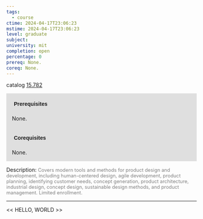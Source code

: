 ```yaml
---
tags:
  - course
ctime: 2024-04-17T23:06:23
mstime: 2024-04-17T23:06:23
level: graduate
subject: 
university: mit
completion: open
percentage: 0
prereq: None.
coreq: None.
---
```


catalog [15.782](http://student.mit.edu/catalog/m15c.html#15.782)

<span style="display: block; padding: 15px; background-color: rgb(100, 100, 100, 0.2);"><font id="m_prereq1281_0" style="display: block; font-family: Arial, sans-serif; font-weight: bold; padding: 5px">Prerequisites</font><br><span id="prereq1281_0">None.</span></span>
<span style="display: block; padding: 15px; background-color: rgb(100, 100, 100, 0.2);"><font id="m_coreq1281_0" style="display: block; font-family: Arial, sans-serif; font-weight: bold; padding: 5px">Corequisites</font><br><span id="coreq1281_0">None.</span></span>

<font style="">Description:</font>
<font style="color: grey; font-size: 0.8rem;">Covers modern tools and methods for product design and development, including human-centered design, agile development, product planning, identifying customer needs, concept generation, product architecture, industrial design, concept design, sustainable design methods, and product management. Limited enrollment.</font>



---

<< HELLO, WORLD >>
